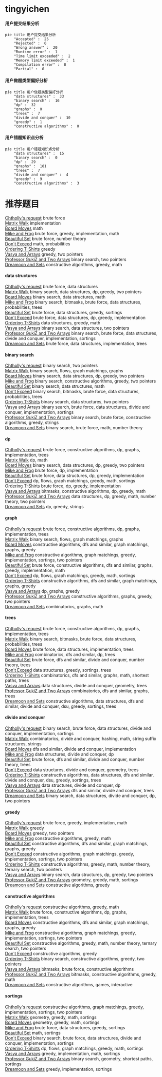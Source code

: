 # tingyichen
<!-- tabs:start -->
#### **用户提交结果分析**

```mermaid
pie title 用户提交结果分析
    "Accepted" :  25
    "Rejected" :  0
    "Wrong answer" :  20
    "Runtime error" :  1
    "Time limit exceeded" :  2
    "Memory limit exceeded" :  1
    "Compilation error" :  0
    "Partial" :  0
```
#### **用户做题类型偏好分析**

```mermaid
pie title 用户做题类型偏好分析
    "data structures" :  33
    "binary search" :  16
    "dp" :  32
    "graphs" :  0
    "trees" :  7
    "divide and conquer" :  10
    "greedy" :  1
    "constructive algorithms" :  0
```
#### **用户错题知识点分析**

```mermaid
pie title 用户错题知识点分析
    "data structures" :  15
    "binary search" :  0
    "dp" :  29
    "graphs" :  181
    "trees" :  7
    "divide and conquer" :  4
    "greedy" :  9
    "constructive algorithms" :  3
```
<!-- tabs:end -->
# 推荐题目
[Chtholly's request](http://codeforces.com/problemset/problem/897/B)		brute force		  
[Matrix Walk](http://codeforces.com/problemset/problem/954/C)		implementation		  
[Board Moves](http://codeforces.com/problemset/problem/1353/C)		math		  
[Mike and Frog](https://codeforces.com/contest/548/problem/C)		brute force,
                        greedy,
                        implementation,
                        math		  
[Beautiful Set](http://codeforces.com/problemset/problem/364/C)		brute force,
                        number theory		  
[Don't Exceed](http://codeforces.com/problemset/problem/913/H)		math,
                        probabilities		  
[Ordering T-Shirts](http://codeforces.com/problemset/problem/859/F)		greedy		  
[Vasya and Arrays](http://codeforces.com/problemset/problem/1036/D)		greedy,
                        two pointers		  
[Professor GukiZ and Two Arrays](http://codeforces.com/problemset/problem/620/D)		binary search,
                        two pointers		  
[Dreamoon and Sets](https://codeforces.com/contest/477/problem/B)		constructive algorithms,
                        greedy,
                        math		  
<!-- tabs:start -->
#### **data structures**
[Chtholly's request](http://codeforces.com/problemset/problem/348/C)		brute force,
                        data structures		  
[Matrix Walk](http://codeforces.com/problemset/problem/1492/C)		binary search,
                        data structures,
                        dp,
                        greedy,
                        two pointers		  
[Board Moves](http://codeforces.com/problemset/problem/1490/G)		binary search,
                        data structures,
                        math		  
[Mike and Frog](http://codeforces.com/problemset/problem/1479/D)		binary search,
                        bitmasks,
                        brute force,
                        data structures,
                        probabilities,
                        trees		  
[Beautiful Set](http://codeforces.com/problemset/problem/1497/A)		brute force,
                        data structures,
                        greedy,
                        sortings		  
[Don't Exceed](http://codeforces.com/problemset/problem/1491/C)		brute force,
                        data structures,
                        dp,
                        greedy,
                        implementation		  
[Ordering T-Shirts](http://codeforces.com/problemset/problem/1492/B)		data structures,
                        greedy,
                        math		  
[Vasya and Arrays](http://codeforces.com/problemset/problem/1436/E)		binary search,
                        data structures,
                        two pointers		  
[Professor GukiZ and Two Arrays](http://codeforces.com/problemset/problem/1461/D)		binary search,
                        brute force,
                        data structures,
                        divide and conquer,
                        implementation,
                        sortings		  
[Dreamoon and Sets](http://codeforces.com/problemset/problem/1511/C)		brute force,
                        data structures,
                        implementation,
                        trees		  
#### **binary search**
[Chtholly's request](http://codeforces.com/problemset/problem/620/D)		binary search,
                        two pointers		  
[Matrix Walk](http://codeforces.com/problemset/problem/1423/B)		binary search,
                        flows,
                        graph matchings,
                        graphs		  
[Board Moves](http://codeforces.com/problemset/problem/1492/C)		binary search,
                        data structures,
                        dp,
                        greedy,
                        two pointers		  
[Mike and Frog](http://codeforces.com/problemset/problem/1463/D)		binary search,
                        constructive algorithms,
                        greedy,
                        two pointers		  
[Beautiful Set](http://codeforces.com/problemset/problem/1490/G)		binary search,
                        data structures,
                        math		  
[Don't Exceed](http://codeforces.com/problemset/problem/1479/D)		binary search,
                        bitmasks,
                        brute force,
                        data structures,
                        probabilities,
                        trees		  
[Ordering T-Shirts](http://codeforces.com/problemset/problem/1436/E)		binary search,
                        data structures,
                        two pointers		  
[Vasya and Arrays](http://codeforces.com/problemset/problem/1461/D)		binary search,
                        brute force,
                        data structures,
                        divide and conquer,
                        implementation,
                        sortings		  
[Professor GukiZ and Two Arrays](http://codeforces.com/problemset/problem/1493/C)		binary search,
                        brute force,
                        constructive algorithms,
                        greedy,
                        strings		  
[Dreamoon and Sets](http://codeforces.com/problemset/problem/1487/D)		binary search,
                        brute force,
                        math,
                        number theory		  
#### **dp**
[Chtholly's request](http://codeforces.com/problemset/problem/1244/D)		brute force,
                        constructive algorithms,
                        dp,
                        graphs,
                        implementation,
                        trees		  
[Matrix Walk](http://codeforces.com/problemset/problem/1459/B)		dp,
                        math		  
[Board Moves](http://codeforces.com/problemset/problem/1492/C)		binary search,
                        data structures,
                        dp,
                        greedy,
                        two pointers		  
[Mike and Frog](https://codeforces.com/contest/1457/problem/C)		brute force,
                        dp,
                        implementation		  
[Beautiful Set](http://codeforces.com/problemset/problem/1491/C)		brute force,
                        data structures,
                        dp,
                        greedy,
                        implementation		  
[Don't Exceed](http://codeforces.com/problemset/problem/1437/C)		dp,
                        flows,
                        graph matchings,
                        greedy,
                        math,
                        sortings		  
[Ordering T-Shirts](http://codeforces.com/problemset/problem/1499/B)		brute force,
                        dp,
                        greedy,
                        implementation		  
[Vasya and Arrays](http://codeforces.com/problemset/problem/1491/D)		bitmasks,
                        constructive algorithms,
                        dp,
                        greedy,
                        math		  
[Professor GukiZ and Two Arrays](http://codeforces.com/problemset/problem/1497/E1)		data structures,
                        dp,
                        greedy,
                        math,
                        number theory,
                        two pointers		  
[Dreamoon and Sets](http://codeforces.com/problemset/problem/1466/C)		dp,
                        greedy,
                        strings		  
#### **graph**
[Chtholly's request](http://codeforces.com/problemset/problem/1244/D)		brute force,
                        constructive algorithms,
                        dp,
                        graphs,
                        implementation,
                        trees		  
[Matrix Walk](http://codeforces.com/problemset/problem/1423/B)		binary search,
                        flows,
                        graph matchings,
                        graphs		  
[Board Moves](http://codeforces.com/problemset/problem/1470/D)		constructive algorithms,
                        dfs and similar,
                        graph matchings,
                        graphs,
                        greedy		  
[Mike and Frog](https://codeforces.com/contest/1382/problem/E)		constructive algorithms,
                        graph matchings,
                        greedy,
                        implementation,
                        sortings,
                        two pointers		  
[Beautiful Set](http://codeforces.com/problemset/problem/1487/C)		brute force,
                        constructive algorithms,
                        dfs and similar,
                        graphs,
                        greedy,
                        implementation,
                        math		  
[Don't Exceed](http://codeforces.com/problemset/problem/1437/C)		dp,
                        flows,
                        graph matchings,
                        greedy,
                        math,
                        sortings		  
[Ordering T-Shirts](http://codeforces.com/problemset/problem/1470/D)		constructive algorithms,
                        dfs and similar,
                        graph matchings,
                        graphs,
                        greedy		  
[Vasya and Arrays](http://codeforces.com/problemset/problem/1476/C)		dp,
                        graphs,
                        greedy		  
[Professor GukiZ and Two Arrays](http://codeforces.com/problemset/problem/1304/D)		constructive algorithms,
                        graphs,
                        greedy,
                        two pointers		  
[Dreamoon and Sets](http://codeforces.com/problemset/problem/1475/C)		combinatorics,
                        graphs,
                        math		  
#### **trees**
[Chtholly's request](http://codeforces.com/problemset/problem/1244/D)		brute force,
                        constructive algorithms,
                        dp,
                        graphs,
                        implementation,
                        trees		  
[Matrix Walk](http://codeforces.com/problemset/problem/1479/D)		binary search,
                        bitmasks,
                        brute force,
                        data structures,
                        probabilities,
                        trees		  
[Board Moves](http://codeforces.com/problemset/problem/1511/C)		brute force,
                        data structures,
                        implementation,
                        trees		  
[Mike and Frog](http://codeforces.com/problemset/problem/1499/F)		combinatorics,
                        dfs and similar,
                        dp,
                        trees		  
[Beautiful Set](http://codeforces.com/problemset/problem/1491/E)		brute force,
                        dfs and similar,
                        divide and conquer,
                        number theory,
                        trees		  
[Don't Exceed](http://codeforces.com/problemset/problem/1466/D)		data structures,
                        greedy,
                        sortings,
                        trees		  
[Ordering T-Shirts](http://codeforces.com/problemset/problem/1495/D)		combinatorics,
                        dfs and similar,
                        graphs,
                        math,
                        shortest paths,
                        trees		  
[Vasya and Arrays](http://codeforces.com/problemset/problem/1303/G)		data structures,
                        divide and conquer,
                        geometry,
                        trees		  
[Professor GukiZ and Two Arrays](http://codeforces.com/problemset/problem/1454/E)		combinatorics,
                        dfs and similar,
                        graphs,
                        trees		  
[Dreamoon and Sets](http://codeforces.com/problemset/problem/1494/D)		constructive algorithms,
                        data structures,
                        dfs and similar,
                        divide and conquer,
                        dsu,
                        greedy,
                        sortings,
                        trees		  
#### **divide and conquer**
[Chtholly's request](http://codeforces.com/problemset/problem/1461/D)		binary search,
                        brute force,
                        data structures,
                        divide and conquer,
                        implementation,
                        sortings		  
[Matrix Walk](http://codeforces.com/problemset/problem/1466/G)		combinatorics,
                        divide and conquer,
                        hashing,
                        math,
                        string suffix structures,
                        strings		  
[Board Moves](http://codeforces.com/problemset/problem/1490/D)		dfs and similar,
                        divide and conquer,
                        implementation		  
[Mike and Frog](https://codeforces.com/contest/1483/problem/C)		data structures,
                        divide and conquer,
                        dp		  
[Beautiful Set](http://codeforces.com/problemset/problem/1491/E)		brute force,
                        dfs and similar,
                        divide and conquer,
                        number theory,
                        trees		  
[Don't Exceed](http://codeforces.com/problemset/problem/1303/G)		data structures,
                        divide and conquer,
                        geometry,
                        trees		  
[Ordering T-Shirts](http://codeforces.com/problemset/problem/1494/D)		constructive algorithms,
                        data structures,
                        dfs and similar,
                        divide and conquer,
                        dsu,
                        greedy,
                        sortings,
                        trees		  
[Vasya and Arrays](http://codeforces.com/problemset/problem/1482/E)		data structures,
                        divide and conquer,
                        dp		  
[Professor GukiZ and Two Arrays](http://codeforces.com/problemset/problem/566/C)		dfs and similar,
                        divide and conquer,
                        trees		  
[Dreamoon and Sets](http://codeforces.com/problemset/problem/1428/F)		binary search,
                        data structures,
                        divide and conquer,
                        dp,
                        two pointers		  
#### **greedy**
[Chtholly's request](https://codeforces.com/contest/548/problem/C)		brute force,
                        greedy,
                        implementation,
                        math		  
[Matrix Walk](http://codeforces.com/problemset/problem/859/F)		greedy		  
[Board Moves](http://codeforces.com/problemset/problem/1036/D)		greedy,
                        two pointers		  
[Mike and Frog](https://codeforces.com/contest/477/problem/B)		constructive algorithms,
                        greedy,
                        math		  
[Beautiful Set](http://codeforces.com/problemset/problem/1470/D)		constructive algorithms,
                        dfs and similar,
                        graph matchings,
                        graphs,
                        greedy		  
[Don't Exceed](https://codeforces.com/contest/1382/problem/E)		constructive algorithms,
                        graph matchings,
                        greedy,
                        implementation,
                        sortings,
                        two pointers		  
[Ordering T-Shirts](http://codeforces.com/problemset/problem/1254/B2)		constructive algorithms,
                        greedy,
                        math,
                        number theory,
                        ternary search,
                        two pointers		  
[Vasya and Arrays](http://codeforces.com/problemset/problem/1492/C)		binary search,
                        data structures,
                        dp,
                        greedy,
                        two pointers		  
[Professor GukiZ and Two Arrays](https://codeforces.com/contest/1496/problem/C)		geometry,
                        greedy,
                        math,
                        sortings		  
[Dreamoon and Sets](http://codeforces.com/problemset/problem/1493/A)		constructive algorithms,
                        greedy		  
#### **constructive algorithms**
[Chtholly's request](https://codeforces.com/contest/477/problem/B)		constructive algorithms,
                        greedy,
                        math		  
[Matrix Walk](http://codeforces.com/problemset/problem/1244/D)		brute force,
                        constructive algorithms,
                        dp,
                        graphs,
                        implementation,
                        trees		  
[Board Moves](http://codeforces.com/problemset/problem/1470/D)		constructive algorithms,
                        dfs and similar,
                        graph matchings,
                        graphs,
                        greedy		  
[Mike and Frog](https://codeforces.com/contest/1382/problem/E)		constructive algorithms,
                        graph matchings,
                        greedy,
                        implementation,
                        sortings,
                        two pointers		  
[Beautiful Set](http://codeforces.com/problemset/problem/1254/B2)		constructive algorithms,
                        greedy,
                        math,
                        number theory,
                        ternary search,
                        two pointers		  
[Don't Exceed](http://codeforces.com/problemset/problem/1493/A)		constructive algorithms,
                        greedy		  
[Ordering T-Shirts](http://codeforces.com/problemset/problem/1463/D)		binary search,
                        constructive algorithms,
                        greedy,
                        two pointers		  
[Vasya and Arrays](https://codeforces.com/contest/1456/problem/B)		bitmasks,
                        brute force,
                        constructive algorithms		  
[Professor GukiZ and Two Arrays](http://codeforces.com/problemset/problem/1492/D)		bitmasks,
                        constructive algorithms,
                        greedy,
                        math		  
[Dreamoon and Sets](https://codeforces.com/contest/1504/problem/D)		constructive algorithms,
                        games,
                        interactive		  
#### **sortings**
[Chtholly's request](https://codeforces.com/contest/1382/problem/E)		constructive algorithms,
                        graph matchings,
                        greedy,
                        implementation,
                        sortings,
                        two pointers		  
[Matrix Walk](https://codeforces.com/contest/1496/problem/C)		geometry,
                        greedy,
                        math,
                        sortings		  
[Board Moves](http://codeforces.com/problemset/problem/1495/A)		geometry,
                        greedy,
                        math,
                        sortings		  
[Mike and Frog](http://codeforces.com/problemset/problem/1497/A)		brute force,
                        data structures,
                        greedy,
                        sortings		  
[Beautiful Set](http://codeforces.com/problemset/problem/1427/A)		math,
                        sortings		  
[Don't Exceed](http://codeforces.com/problemset/problem/1461/D)		binary search,
                        brute force,
                        data structures,
                        divide and conquer,
                        implementation,
                        sortings		  
[Ordering T-Shirts](http://codeforces.com/problemset/problem/1437/C)		dp,
                        flows,
                        graph matchings,
                        greedy,
                        math,
                        sortings		  
[Vasya and Arrays](http://codeforces.com/problemset/problem/1473/A)		greedy,
                        implementation,
                        math,
                        sortings		  
[Professor GukiZ and Two Arrays](http://codeforces.com/problemset/problem/1486/B)		binary search,
                        geometry,
                        shortest paths,
                        sortings		  
[Dreamoon and Sets](http://codeforces.com/problemset/problem/1480/B)		greedy,
                        implementation,
                        sortings		  
<!-- tabs:end -->

